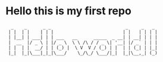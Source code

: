 # Hello this is my first repo
      _    _      _ _                            _     _   _ 
     | |  | |    | | |                          | |   | | | |
     | |__| | ___| | | ___   __      _____  _ __| | __| | | |
     |  __  |/ _ \ | |/ _ \  \ \ /\ / / _ \| '__| |/ _` | | |
     | |  | |  __/ | | (_) |  \ V  V / (_) | |  | | (_| | |_|
     |_|  |_|\___|_|_|\___/    \_/\_/ \___/|_|  |_|\__,_| (_)

